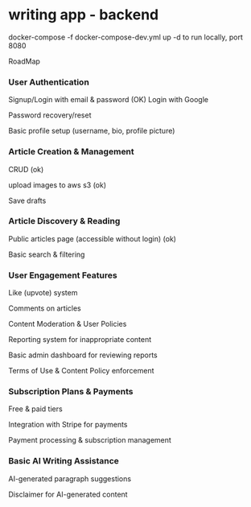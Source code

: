 # writing app - backend

docker-compose -f docker-compose-dev.yml up -d to run locally, port 8080

RoadMap

### User Authentication

Signup/Login with email & password (OK)
Login with Google

Password recovery/reset

Basic profile setup (username, bio, profile picture)

### Article Creation & Management

CRUD (ok)

upload images to aws s3 (ok)

Save drafts

### Article Discovery & Reading

Public articles page (accessible without login) (ok)

Basic search & filtering

### User Engagement Features

Like (upvote) system

Comments on articles

Content Moderation & User Policies

Reporting system for inappropriate content

Basic admin dashboard for reviewing reports

Terms of Use & Content Policy enforcement

### Subscription Plans & Payments

Free & paid tiers

Integration with Stripe for payments

Payment processing & subscription management

### Basic AI Writing Assistance

AI-generated paragraph suggestions

Disclaimer for AI-generated content
